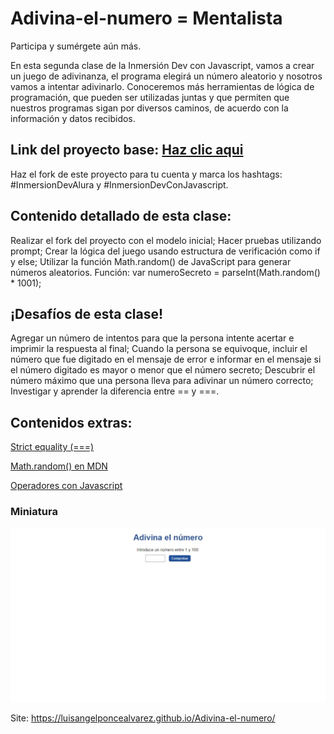 # Adivina-el-numero = Mentalista

Participa y sumérgete aún más.

En esta segunda clase de la Inmersión Dev con Javascript, vamos a crear un juego de adivinanza, el programa elegirá un número aleatorio y nosotros vamos a intentar adivinarlo. Conoceremos más herramientas de lógica de programación, que pueden ser utilizadas juntas y que permiten que nuestros programas sigan por diversos caminos, de acuerdo con la información y datos recibidos.

## Link del proyecto base: [Haz clic aqui](https://codepen.io/Alura-Latam-Inmersion/pen/qBQqawM)

Haz el fork de este proyecto para tu cuenta y marca los hashtags: #InmersionDevAlura y #InmersionDevConJavascript.

## Contenido detallado de esta clase:

Realizar el fork del proyecto con el modelo inicial;
Hacer pruebas utilizando prompt;
Crear la lógica del juego usando estructura de verificación como if y else;
Utilizar la función Math.random() de JavaScript para generar números aleatorios.
Función: var numeroSecreto = parseInt(Math.random() \* 1001);

## ¡Desafíos de esta clase!

Agregar un número de intentos para que la persona intente acertar e imprimir la respuesta al final;
Cuando la persona se equivoque, incluir el número que fue digitado en el mensaje de error e informar en el mensaje si el número digitado es mayor o menor que el número secreto;
Descubrir el número máximo que una persona lleva para adivinar un número correcto;
Investigar y aprender la diferencia entre == y ===.

## Contenidos extras:

[Strict equality (===)](https://developer.mozilla.org/es/docs/Web/JavaScript/Reference/Operators/Strict_equality)

[Math.random() en MDN](https://developer.mozilla.org/es/docs/Web/JavaScript/Reference/Global_Objects/Math/random)

[Operadores con Javascript](https://www.aluracursos.com/blog/como-utilizar-operadores-de-comparacion-en-javascript)

### Miniatura

![Adivina_el_numero](./miniatura.jpeg)

Site: https://luisangelponcealvarez.github.io/Adivina-el-numero/

